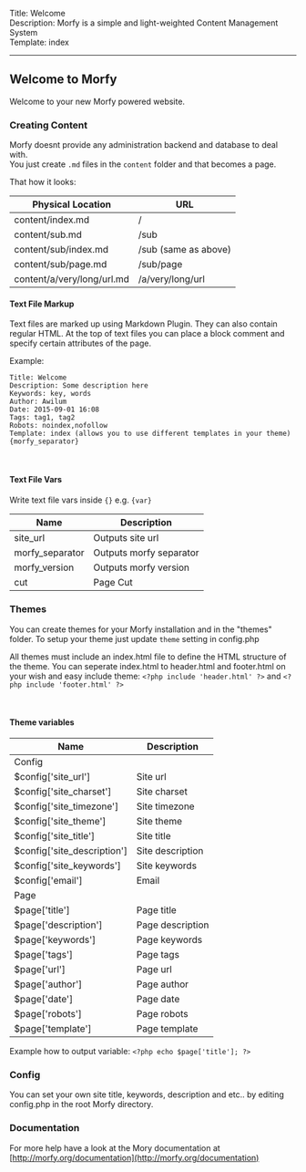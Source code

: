 Title: Welcome  
Description: Morfy is a simple and light-weighted Content Management System  
Template: index  

----

## Welcome to Morfy

Welcome to your new Morfy powered website. 


### Creating Content

Morfy doesnt provide any administration backend and database to deal with.  
You just create `.md` files in the `content` folder and that becomes a page.

That how it looks:

<table class="table">
    <thead>
        <tr><th>Physical Location</th><th>URL</th></tr>
    </thead>
    <tbody>
        <tr><td>content/index.md</td><td>/</td></tr>
        <tr><td>content/sub.md</td><td>/sub</td></tr>
        <tr><td>content/sub/index.md</td><td>/sub (same as above)</td></tr>
        <tr><td>content/sub/page.md</td><td>/sub/page</td></tr>
        <tr><td>content/a/very/long/url.md</td><td>/a/very/long/url</td></tr>
    </tbody>
</table>


#### Text File Markup

Text files are marked up using Markdown Plugin. They can also contain regular HTML.
At the top of text files you can place a block comment and specify certain attributes of the page.

Example:
	
	Title: Welcome  
	Description: Some description here   
    Keywords: key, words
	Author: Awilum  
	Date: 2015-09-01 16:08 
	Tags: tag1, tag2
    Robots: noindex,nofollow  
	Template: index (allows you to use different templates in your theme)  
	{morfy_separator}

<br>

#### Text File Vars

Write text file vars inside `{}` e.g. `{var}`

<table class="table">
    <thead>
        <tr><th>Name</th><th>Description</th></tr>
    </thead>
    <tbody>
        <tr><td>site_url</td><td>Outputs site url</td></tr>
        <tr><td>morfy_separator</td><td>Outputs morfy separator</td></tr>
        <tr><td>morfy_version</td><td>Outputs morfy version</td></tr>
        <tr><td>cut</td><td>Page Cut</td></tr>
    </tbody>
</table>

### Themes

You can create themes for your Morfy installation and in the "themes" folder.
To setup your theme just update `theme` setting in config.php

All themes must include an index.html file to define the HTML structure of the theme. 
You can seperate index.html to header.html and footer.html on your wish and easy include theme:
`<?php include 'header.html' ?>` and `<?php include 'footer.html' ?>`

<br>

#### Theme variables

<table class="table">
    <thead>
        <tr><th>Name</th><th>Description</th></tr>
    </thead>
    <tbody>
        <tr><td>Config</td><td></td></tr>
        <tr><td>$config['site_url']</td><td>Site url</td></tr>
        <tr><td>$config['site_charset']</td><td>Site charset</td></tr>
        <tr><td>$config['site_timezone']</td><td>Site timezone</td></tr>
        <tr><td>$config['site_theme']</td><td>Site theme</td></tr>
        <tr><td>$config['site_title']</td><td>Site title</td></tr>
        <tr><td>$config['site_description']</td><td>Site description</td></tr>
        <tr><td>$config['site_keywords']</td><td>Site keywords</td></tr>
        <tr><td>$config['email']</td><td>Email</td></tr>
        <tr><td>Page</td><td></td></tr>
        <tr><td>$page['title']</td><td>Page title</td></tr>
        <tr><td>$page['description']</td><td>Page description</td></tr>
        <tr><td>$page['keywords']</td><td>Page keywords</td></tr>
        <tr><td>$page['tags']</td><td>Page tags</td></tr>
        <tr><td>$page['url']</td><td>Page url</td></tr>
        <tr><td>$page['author']</td><td>Page author</td></tr>
        <tr><td>$page['date']</td><td>Page date</td></tr>
        <tr><td>$page['robots']</td><td>Page robots</td></tr>
        <tr><td>$page['template']</td><td>Page template</td></tr>
    </tbody>
</table>

Example how to output variable: `<?php echo $page['title']; ?>`


### Config
You can set your own site title, keywords, description and etc.. by editing config.php in the root Morfy directory. 

### Documentation
For more help have a look at the Mory documentation at [http://morfy.org/documentation](http://morfy.org/documentation)
